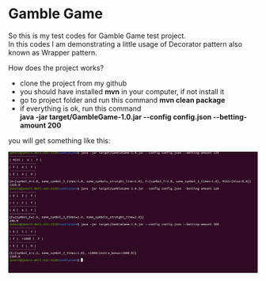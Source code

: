 <h1>Gamble Game</h1>

<p> So this is my test codes for Gamble Game test project. <br>In this codes I am demonstrating a little usage of Decorator pattern also known as Wrapper pattern.</p>
<p>How does the project works?</p>
<ul>
 <li> clone the project from my github </li>
  <li>you should have installed <b>mvn</b> in your computer, if not install it</li>
  <li>go to project folder and run this command <b>mvn clean package</b></li>
  <li>if everything is ok, run this command <br><b>java -jar target/GambleGame-1.0.jar --config config.json --betting-amount 200</b></li>
</ul>
<p> you will get something like this:</p>
<img alt="exmple-result" src="example-result.png">
